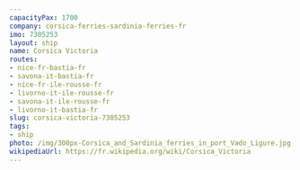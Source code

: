 ```yaml
---
capacityPax: 1700
company: corsica-ferries-sardinia-ferries-fr
imo: 7305253
layout: ship
name: Corsica Victoria
routes:
- nice-fr-bastia-fr
- savona-it-bastia-fr
- nice-fr-ile-rousse-fr
- livorno-it-ile-rousse-fr
- savona-it-ile-rousse-fr
- livorno-it-bastia-fr
slug: corsica-victoria-7305253
tags:
- ship
photo: /img/300px-Corsica_and_Sardinia_ferries_in_port_Vado_Ligure.jpg
wikipediaUrl: https://fr.wikipedia.org/wiki/Corsica_Victoria
---
```

